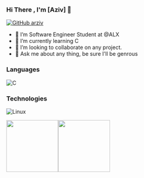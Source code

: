 ### Hi There , I'm [Aziv]  👋
[![GitHub arziv](https://img.shields.io/github/followers/arziv?label=follow&style=social)](https://github.com/arziv)

- 🔭 I’m Software Engineer Student at @ALX
- 🌱 I’m currently learning C
- 👯 I’m looking to collaborate on any project.
- 💬 Ask me about any thing, be sure I'll be genrous

### Languages
![C](https://img.shields.io/badge/-C-000?&logo=C)
### Technologies
![Linux](https://img.shields.io/badge/-Linux-000?&logo=Linux&logoColor=FCC624)


<a href="https://github.com/arziv"><img height="137px" src="https://github-readme-stats.vercel.app/api?username=arziv&hide_title=true&hide_border=true&show_icons=true&include_all_commits=true&count_private=true" /><!-- wi*quL3fcV --><img height="137px" src="https://github-readme-stats.vercel.app/api/top-langs/?username=arziv&hide=html&hide_title=true&hide_border=true&layout=compact&langs_count=7" /></a>
